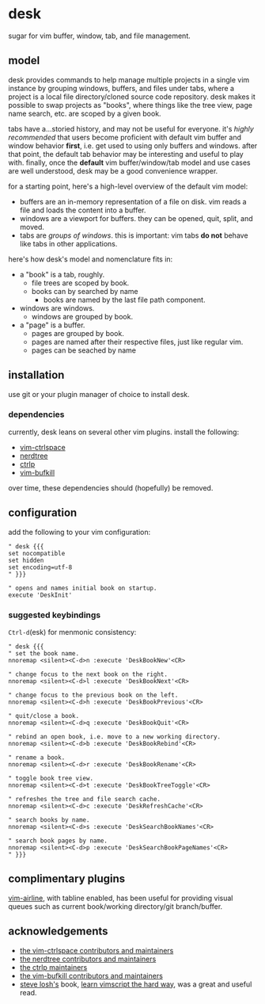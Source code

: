 desk
====

sugar for vim buffer, window, tab, and file management.

## model

desk provides commands to help manage multiple projects in a single vim instance by grouping windows, buffers, and files under tabs, where a project is a local file directory/cloned source code repository. desk makes it possible to swap projects as "books", where things like the tree view, page name search, etc. are scoped by a given book.

tabs have a...storied history, and may not be useful for everyone. it's _highly recommended_ that users become proficient with default vim buffer and window behavior **first**, i.e. get used to using only buffers and windows. after that point, the default tab behavior may be interesting and useful to play with. finally, once the **default** vim buffer/window/tab model and use cases are well understood, desk may be a good convenience wrapper.

for a starting point, here's a high-level overview of the default vim model:

* buffers are an in-memory representation of a file on disk. vim reads a file and loads the content into a buffer.
* windows are a viewport for buffers. they can be opened, quit, split, and moved.
* tabs are _groups of windows_. this is important: vim tabs **do not** behave like tabs in other applications.

here's how desk's model and nomenclature fits in:

* a "book" is a tab, roughly.
  * file trees are scoped by book.
  * books can by searched by name
    * books are named by the last file path component.
* windows are windows.
  * windows are grouped by book.
* a "page" is a buffer.
  * pages are grouped by book.
  * pages are named after their respective files, just like regular vim.
  * pages can be seached by name

## installation

use git or your plugin manager of choice to install desk.

### dependencies

currently, desk leans on several other vim plugins. install the following:

* [vim-ctrlspace](https://github.com/vim-ctrlspace/vim-ctrlspace)
* [nerdtree](https://github.com/preservim/nerdtree)
* [ctrlp](https://github.com/ctrlpvim/ctrlp.vim)
* [vim-bufkill](https://github.com/qpkorr/vim-bufkill)

over time, these dependencies should (hopefully) be removed.

## configuration

add the following to your vim configuration:

```vimscript
" desk {{{
set nocompatible
set hidden
set encoding=utf-8
" }}}

" opens and names initial book on startup.
execute 'DeskInit'
```

### suggested keybindings

`Ctrl-d`(esk) for menmonic consistency:

```vimscript
" desk {{{
" set the book name.
nnoremap <silent><C-d>n :execute 'DeskBookNew'<CR>

" change focus to the next book on the right.
nnoremap <silent><C-d>l :execute 'DeskBookNext'<CR>

" change focus to the previous book on the left.
nnoremap <silent><C-d>h :execute 'DeskBookPrevious'<CR>

" quit/close a book.
nnoremap <silent><C-d>q :execute 'DeskBookQuit'<CR>

" rebind an open book, i.e. move to a new working directory.
nnoremap <silent><C-d>b :execute 'DeskBookRebind'<CR>

" rename a book.
nnoremap <silent><C-d>r :execute 'DeskBookRename'<CR>

" toggle book tree view.
nnoremap <silent><C-d>t :execute 'DeskBookTreeToggle'<CR>

" refreshes the tree and file search cache.
nnoremap <silent><C-d>c :execute 'DeskRefreshCache'<CR>

" search books by name.
nnoremap <silent><C-d>s :execute 'DeskSearchBookNames'<CR>

" search book pages by name.
nnoremap <silent><C-d>p :execute 'DeskSearchBookPageNames'<CR>
" }}}
```

## complimentary plugins

[vim-airline](https://github.com/vim-airline/vim-airline), with tabline enabled, has been useful for providing visual queues such as current book/working directory/git branch/buffer.

## acknowledgements

* [the vim-ctrlspace contributors and maintainers](https://github.com/vim-ctrlspace/vim-ctrlspace/graphs/contributors)
* [the nerdtree contributors and maintainers](https://github.com/preservim/nerdtree/graphs/contributors)
* [the ctrlp maintainers](https://github.com/ctrlpvim/ctrlp.vim)
* [the vim-bufkill contributors and maintainers](https://github.com/qpkorr/vim-bufkill/graphs/contributors)
* [steve losh's](https://stevelosh.com/) book, [learn vimscript the hard way](https://learnvimscriptthehardway.stevelosh.com/), was a great and useful read.

